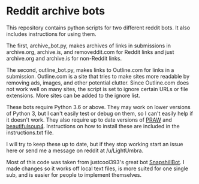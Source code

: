 # Reddit archive bots


This repository contains python scripts for two different reddit bots. It also includes instructions for using them.

The first, archive_bot.py, makes archives of links in submissions in archive.org, archive.is, and removeddit.com for Reddit links and just archive.org and archive.is for non-Reddit links.

The second, outline_bot.py, makes links to Outline.com for links in a submission. Outline.com is a site that tries to make sites more readable by removing ads, images, and other potential clutter. Since Outline.com does not work well on many sites, the script is set to ignore certain URLs or file extensions. More sites can be added to the ignore list.

These bots require Python 3.6 or above. They may work on lower versions of Python 3, but I can't easily test or debug on them, so I can't easily help if it doesn't work. They also require up to date versions of [PRAW](https://praw.readthedocs.io/en/latest/) and [beautifulsoup4](https://www.crummy.com/software/BeautifulSoup/?). Instructions on how to install these are included in the instructions.txt file.

I will try to keep these up to date, but if they stop working start an issue here or send me a message on reddit at /u/LightUmbra.

Most of this code was taken from justcool393's great bot [SnapshillBot](https://github.com/justcool393/SnapshillBot). I made changes so it works off local text files, is more suited for one single sub, and is easier for people to implement themselves.